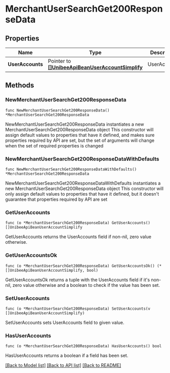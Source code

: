 # MerchantUserSearchGet200ResponseData

## Properties

Name | Type | Description | Notes
------------ | ------------- | ------------- | -------------
**UserAccounts** | Pointer to [**[]UnibeeApiBeanUserAccountSimplify**](UnibeeApiBeanUserAccountSimplify.md) | UserAccounts | [optional] 

## Methods

### NewMerchantUserSearchGet200ResponseData

`func NewMerchantUserSearchGet200ResponseData() *MerchantUserSearchGet200ResponseData`

NewMerchantUserSearchGet200ResponseData instantiates a new MerchantUserSearchGet200ResponseData object
This constructor will assign default values to properties that have it defined,
and makes sure properties required by API are set, but the set of arguments
will change when the set of required properties is changed

### NewMerchantUserSearchGet200ResponseDataWithDefaults

`func NewMerchantUserSearchGet200ResponseDataWithDefaults() *MerchantUserSearchGet200ResponseData`

NewMerchantUserSearchGet200ResponseDataWithDefaults instantiates a new MerchantUserSearchGet200ResponseData object
This constructor will only assign default values to properties that have it defined,
but it doesn't guarantee that properties required by API are set

### GetUserAccounts

`func (o *MerchantUserSearchGet200ResponseData) GetUserAccounts() []UnibeeApiBeanUserAccountSimplify`

GetUserAccounts returns the UserAccounts field if non-nil, zero value otherwise.

### GetUserAccountsOk

`func (o *MerchantUserSearchGet200ResponseData) GetUserAccountsOk() (*[]UnibeeApiBeanUserAccountSimplify, bool)`

GetUserAccountsOk returns a tuple with the UserAccounts field if it's non-nil, zero value otherwise
and a boolean to check if the value has been set.

### SetUserAccounts

`func (o *MerchantUserSearchGet200ResponseData) SetUserAccounts(v []UnibeeApiBeanUserAccountSimplify)`

SetUserAccounts sets UserAccounts field to given value.

### HasUserAccounts

`func (o *MerchantUserSearchGet200ResponseData) HasUserAccounts() bool`

HasUserAccounts returns a boolean if a field has been set.


[[Back to Model list]](../README.md#documentation-for-models) [[Back to API list]](../README.md#documentation-for-api-endpoints) [[Back to README]](../README.md)


